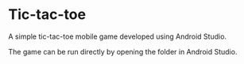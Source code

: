 # Tic-tac-toe
A simple tic-tac-toe mobile game developed using Android Studio. 

The game can be run directly by opening the folder in Android Studio. 
